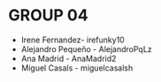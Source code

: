 <h1>GROUP 04</h1>

<ul>
 <li>Irene Fernandez- irefunky10</li>
 <li>Alejandro Pequeño - AlejandroPqLz</li>
 <li>Ana Madrid - AnaMadrid2</li>
 <li>Miguel Casals - miguelcasalsh</li>
<ul>
